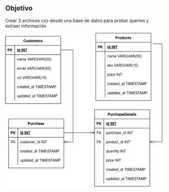 ## Objetivo

Crear 3 archivos csv desde una base de datos para probar queries y extraer información

![Diagrama ERD](microsystemecommerceerd.png)
